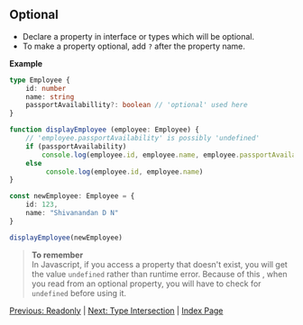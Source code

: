 ## **Optional**

- Declare a property in interface or types which will be optional.
- To make a property optional, add `?` after the property name.

**Example**

```ts
type Employee {
    id: number
    name: string
    passportAvailabillity?: boolean // 'optional' used here
}

function displayEmployee (employee: Employee) {
    // 'employee.passportAvailability' is possibly 'undefined'
    if (passportAvailability)
        console.log(employee.id, employee.name, employee.passportAvailability !== undefined)
    else 
         console.log(employee.id, employee.name)
}

const newEmployee: Employee = {
    id: 123,
    name: "Shivanandan D N"
}

displayEmployee(newEmployee)
```

> **To remember**  
> In Javascript, if you access a property that doesn't exist, you will get the value `undefined` rather than runtime error. Because of this , when you read from an optional property, you will have to check for `undefined` before using it.

[Previous: Readonly](/docs/%238_Readonly.md) | [Next: Type Intersection](/docs/%2310_Type_Intersection.md) | [Index Page](/README.md)